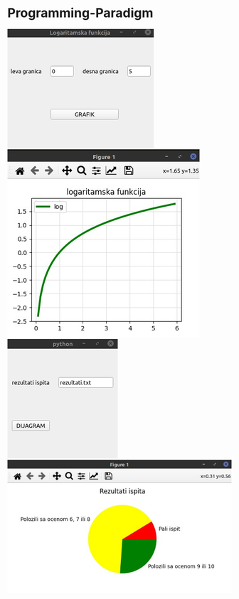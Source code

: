 # Programming-Paradigm
![PyQt5-1_22-prompt](PyQt5/screenshots/22_prompt.jpg)
![PyQt5-1_22-plot](PyQt5/screenshots/22_plot.jpg)
![PyQt5-1_23-prompt](PyQt5/screenshots/23_prompt.jpg)
![PyQt5-1_22-graph](PyQt5/screenshots/23_graph.jpg)
